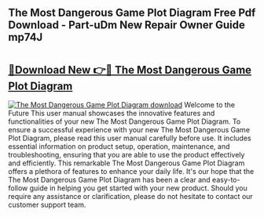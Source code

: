 ## The Most Dangerous Game Plot Diagram Free Pdf Download - Part-uDm New Repair Owner Guide mp74J

# <h2><a href="http://dflu3vl.blite.top/?on=The+Most+Dangerous+Game+Plot+Diagram">🔗Download New 👉🔴 The Most Dangerous Game Plot Diagram</a></h2>

[![The Most Dangerous Game Plot Diagram download](https://i.imgur.com/lujVjoI.png)](http://dflu3vl.blite.top/?on=The+Most+Dangerous+Game+Plot+Diagram)
Welcome to the Future This user manual showcases the innovative features and functionalities of your new The Most Dangerous Game Plot Diagram. To ensure a successful experience with your new The Most Dangerous Game Plot Diagram, please read this user manual carefully before use. It includes essential information on product setup, operation, maintenance, and troubleshooting, ensuring that you are able to use the product effectively and efficiently. This remarkable The Most Dangerous Game Plot Diagram offers a plethora of features to enhance your daily life. It's our hope that the The Most Dangerous Game Plot Diagram has been a clear and easy-to-follow guide in helping you get started with your new product. Should you require any assistance or clarification, please do not hesitate to contact our customer support team.
